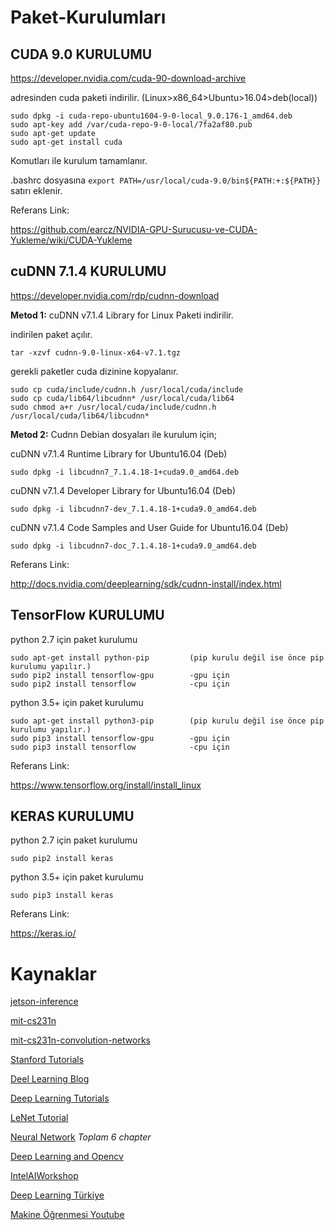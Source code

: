 # Paket-Kurulumları

## CUDA 9.0 KURULUMU

https://developer.nvidia.com/cuda-90-download-archive

adresinden cuda paketi indirilir. (Linux>x86_64>Ubuntu>16.04>deb(local))

	sudo dpkg -i cuda-repo-ubuntu1604-9-0-local_9.0.176-1_amd64.deb
	sudo apt-key add /var/cuda-repo-9-0-local/7fa2af80.pub
	sudo apt-get update
	sudo apt-get install cuda

Komutları ile kurulum tamamlanır.

.bashrc dosyasına `export PATH=/usr/local/cuda-9.0/bin${PATH:+:${PATH}}` satırı eklenir.

Referans Link:

https://github.com/earcz/NVIDIA-GPU-Surucusu-ve-CUDA-Yukleme/wiki/CUDA-Yukleme

## cuDNN 7.1.4 KURULUMU

https://developer.nvidia.com/rdp/cudnn-download

**Metod 1:** cuDNN v7.1.4 Library for Linux	Paketi indirilir.

indirilen paket açılır.

	tar -xzvf cudnn-9.0-linux-x64-v7.1.tgz
	
gerekli paketler cuda dizinine kopyalanır.

	sudo cp cuda/include/cudnn.h /usr/local/cuda/include
	sudo cp cuda/lib64/libcudnn* /usr/local/cuda/lib64
	sudo chmod a+r /usr/local/cuda/include/cudnn.h /usr/local/cuda/lib64/libcudnn*

**Metod 2:** Cudnn Debian dosyaları ile kurulum için;

cuDNN v7.1.4 Runtime Library for Ubuntu16.04 (Deb)

	sudo dpkg -i libcudnn7_7.1.4.18-1+cuda9.0_amd64.deb

cuDNN v7.1.4 Developer Library for Ubuntu16.04 (Deb)

	sudo dpkg -i libcudnn7-dev_7.1.4.18-1+cuda9.0_amd64.deb 

cuDNN v7.1.4 Code Samples and User Guide for Ubuntu16.04 (Deb)

	sudo dpkg -i libcudnn7-doc_7.1.4.18-1+cuda9.0_amd64.deb


Referans Link:

http://docs.nvidia.com/deeplearning/sdk/cudnn-install/index.html

## TensorFlow KURULUMU

python 2.7 için paket kurulumu

	sudo apt-get install python-pip			(pip kurulu değil ise önce pip kurulumu yapılır.)
	sudo pip2 install tensorflow-gpu		-gpu için
	sudo pip2 install tensorflow			-cpu için

python 3.5+ için paket kurulumu

	sudo apt-get install python3-pip		(pip kurulu değil ise önce pip kurulumu yapılır.)
	sudo pip3 install tensorflow-gpu		-gpu için
	sudo pip3 install tensorflow			-cpu için

Referans Link:

https://www.tensorflow.org/install/install_linux

## KERAS KURULUMU

python 2.7 için paket kurulumu
	
	sudo pip2 install keras

python 3.5+ için paket kurulumu
	
	sudo pip3 install keras

Referans Link:

https://keras.io/


# Kaynaklar

[jetson-inference](https://github.com/dusty-nv/jetson-inference)

[mit-cs231n](http://cs231n.github.io/)

[mit-cs231n-convolution-networks](http://cs231n.github.io/convolutional-networks/)

[Stanford Tutorials](http://ufldl.stanford.edu/tutorial/)

[Deel Learning Blog](https://ujjwalkarn.me/2016/08/11/intuitive-explanation-convnets/)

[Deep Learning Tutorials](http://deeplearning.net/tutorial/contents.html)

[LeNet Tutorial](http://deeplearning.net/tutorial/lenet.html)

[Neural Network](http://neuralnetworksanddeeplearning.com/chap1.html)              *Toplam 6 chapter*

[Deep Learning and Opencv](http://www.learnopencv.com/)

[IntelAIWorkshop](https://github.com/mstfldmr/IntelAIWorkshop)

[Deep Learning Türkiye](https://github.com/deeplearningturkiye/turkce-yapay-zeka-kaynaklari)

[Makine Öğrenmesi Youtube](https://www.youtube.com/channel/UCvaBuYQM07ZYa4NfZ3hRzvw/playlists)



